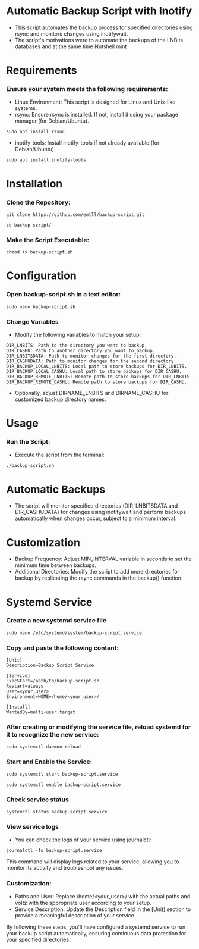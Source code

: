 # Automatic Backup Script with Inotify
* This script automates the backup process for specified directories using rsync and monitors changes using inotifywait.
* The script's motivations were to automate the backups of the LNBits databases and at the same time Nutshell mint

# Requirements

### Ensure your system meets the following requirements:

* Linux Environment: This script is designed for Linux and Unix-like systems.
* rsync: Ensure rsync is installed. If not, install it using your package manager (for Debian/Ubuntu).
```
sudo apt install rsync
```
* inotify-tools: Install inotify-tools if not already available (for Debian/Ubuntu).
```
sudo apt install inotify-tools
```

# Installation

### Clone the Repository:

```
git clone https://github.com/emtll/backup-script.git
```

```
cd backup-script/
```

### Make the Script Executable:

```
chmod +x backup-script.sh
```

# Configuration

### Open backup-script.sh in a text editor:

```
sudo nano backup-script.sh
```

### Change Variables

* Modify the following variables to match your setup:

```
DIR_LNBITS: Path to the directory you want to backup.
DIR_CASHU: Path to another directory you want to backup.
DIR_LNBITSDATA: Path to monitor changes for the first directory.
DIR_CASHUDATA: Path to monitor changes for the second directory.
DIR_BACKUP_LOCAL_LNBITS: Local path to store backups for DIR_LNBITS.
DIR_BACKUP_LOCAL_CASHU: Local path to store backups for DIR_CASHU.
DIR_BACKUP_REMOTE_LNBITS: Remote path to store backups for DIR_LNBITS.
DIR_BACKUP_REMOTE_CASHU: Remote path to store backups for DIR_CASHU.
```

* Optionally, adjust DIRNAME_LNBITS and DIRNAME_CASHU for customized backup directory names.

# Usage

### Run the Script:

* Execute the script from the terminal:

```
./backup-script.sh
```

# Automatic Backups

* The script will monitor specified directories (DIR_LNBITSDATA and DIR_CASHUDATA) for changes using inotifywait and perform backups automatically when changes occur, subject to a minimum interval.

# Customization

* Backup Frequency: Adjust MIN_INTERVAL variable in seconds to set the minimum time between backups.
* Additional Directories: Modify the script to add more directories for backup by replicating the rsync commands in the backup() function.

# Systemd Service 

### Create a new systemd service file

```
sudo nano /etc/systemd/system/backup-script.service
```

### Copy and paste the following content:

```
[Unit]
Description=Backup Script Service

[Service]
ExecStart=/path/to/backup-script.sh
Restart=always
User=<your_user>
Environment=HOME=/home/<your_user>/

[Install]
WantedBy=multi-user.target
```

### After creating or modifying the service file, reload systemd for it to recognize the new service:

```
sudo systemctl daemon-reload
```

### Start and Enable the Service:

```
sudo systemctl start backup-script.service
```

```
sudo systemctl enable backup-script.service
```

### Check service status

```
systemctl status backup-script.service
```

### View service logs

* You can check the logs of your service using journalctl:

```
journalctl -fu backup-script.service
```

This command will display logs related to your service, allowing you to monitor its activity and troubleshoot any issues.

### Customization:

* Paths and User: Replace /home/<your_user>/ with the actual paths and voltz with the appropriate user according to your setup.
* Service Description: Update the Description field in the [Unit] section to provide a meaningful description of your service.

By following these steps, you'll have configured a systemd service to run your backup script automatically, ensuring continuous data protection for your specified directories.
